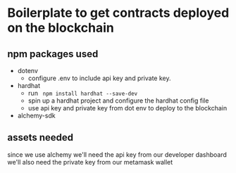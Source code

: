 # Boilerplate to get contracts deployed on the blockchain

## npm packages used
- dotenv
    - configure .env to include api key and private key.
- hardhat
    - run <code> npm install hardhat --save-dev </code>
    - spin up a hardhat project and configure the hardhat config file
    - use api key and private key from dot env to deploy to the blockchain
- alchemy-sdk

## assets needed
since we use alchemy we'll need the api key from our developer dashboard
we'll also need the private key from our metamask wallet